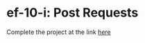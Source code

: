 # ef-10-i: Post Requests

Complete the project at the link [here](https://github.com/joinpursuit/Pursuit-Core-iOS-Post-Request-Practice/tree/master)
